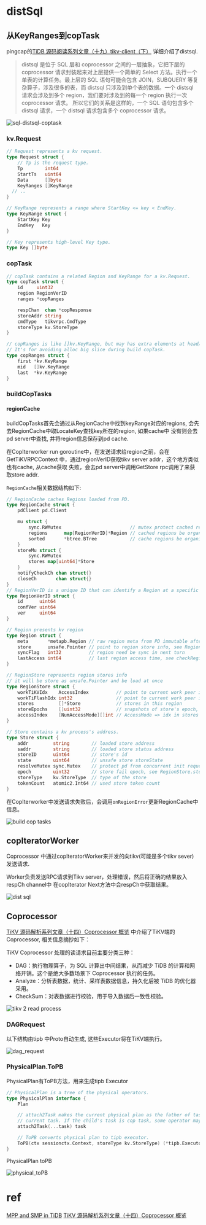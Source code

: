 # distSql

<!-- toc -->

## 从KeyRanges到copTask

pingcap的[TiDB 源码阅读系列文章（十九）tikv-client（下）](https://pingcap.com/blog-cn/tidb-source-code-reading-19/#tidb-%E6%BA%90%E7%A0%81%E9%98%85%E8%AF%BB%E7%B3%BB%E5%88%97%E6%96%87%E7%AB%A0%E5%8D%81%E4%B9%9Dtikv-client%E4%B8%8B) 
详细介绍了distsql.

> distsql 是位于 SQL 层和 coprocessor 之间的一层抽象，它把下层的 coprocessor 请求封装起来对上层提供一个简单的 Select 方法。执行一个单表的计算任务。最上层的 SQL 语句可能会包含 JOIN，SUBQUERY 等复杂算子，涉及很多的表，而 distsql 只涉及到单个表的数据。一个 distsql 请求会涉及到多个 region，我们要对涉及到的每一个 region 执行一次 coprocessor 请求。
> 所以它们的关系是这样的，一个 SQL 语句包含多个 distsql 请求，一个 distsql 请求包含多个 coprocessor 请求。

![sql-distsql-coptask](./dot/sql-distsql-coptask.svg)


### kv.Request

```go
// Request represents a kv request.
type Request struct {
	// Tp is the request type.
	Tp        int64
	StartTs   uint64
	Data      []byte
	KeyRanges []KeyRange
  // ..
}

// KeyRange represents a range where StartKey <= key < EndKey.
type KeyRange struct {
	StartKey Key
	EndKey   Key
}

// Key represents high-level Key type.
type Key []byte
```

### copTask
```go
// copTask contains a related Region and KeyRange for a kv.Request.
type copTask struct {
	id     uint32
	region RegionVerID
	ranges *copRanges

	respChan  chan *copResponse
	storeAddr string
	cmdType   tikvrpc.CmdType
	storeType kv.StoreType
}

// copRanges is like []kv.KeyRange, but may has extra elements at head/tail.
// It's for avoiding alloc big slice during build copTask.
type copRanges struct {
	first *kv.KeyRange
	mid   []kv.KeyRange
	last  *kv.KeyRange
}
```


### buildCopTasks


#### regionCache

buildCopTasks首先会通过从RegionCache中找到keyRange对应的regions, 
会先去RegionCache中取LocateKey查找key所在的region, 如果cache中
没有则会去pd server中查找, 并将region信息保存到pd cache.


在CopIterworker run goroutine中，在发送请求给region之前，会在GetTiKVRPCContext
中，通过regionVerID获取tikv server addr，这个地方类似也有cache, 从cache获取
失败，会去pd server中调用GetStore rpc调用了来获取store addr.

`RegionCache`相关数据结构如下:

```go
// RegionCache caches Regions loaded from PD.
type RegionCache struct {
	pdClient pd.Client

	mu struct {
		sync.RWMutex                         // mutex protect cached region
		regions      map[RegionVerID]*Region // cached regions be organized as regionVerID to region ref mapping
		sorted       *btree.BTree            // cache regions be organized as sorted key to region ref mapping
	}
	storeMu struct {
		sync.RWMutex
		stores map[uint64]*Store
	}
	notifyCheckCh chan struct{}
	closeCh       chan struct{}
}
// RegionVerID is a unique ID that can identify a Region at a specific version.
type RegionVerID struct {
	id      uint64
	confVer uint64
	ver     uint64
}

// Region presents kv region
type Region struct {
	meta       *metapb.Region // raw region meta from PD immutable after init
	store      unsafe.Pointer // point to region store info, see RegionStore
	syncFlag   int32          // region need be sync in next turn
	lastAccess int64          // last region access time, see checkRegionCacheTTL
}

// RegionStore represents region stores info
// it will be store as unsafe.Pointer and be load at once
type RegionStore struct {
	workTiKVIdx    AccessIndex          // point to current work peer in meta.Peers and work store in stores(same idx) for tikv peer
	workTiFlashIdx int32                // point to current work peer in meta.Peers and work store in stores(same idx) for tiflash peer
	stores         []*Store             // stores in this region
	storeEpochs    []uint32             // snapshots of store's epoch, need reload when `storeEpochs[curr] != stores[cur].fail`
	accessIndex    [NumAccessMode][]int // AccessMode => idx in stores
}

// Store contains a kv process's address.
type Store struct {
	addr         string        // loaded store address
	saddr        string        // loaded store status address
	storeID      uint64        // store's id
	state        uint64        // unsafe store storeState
	resolveMutex sync.Mutex    // protect pd from concurrent init requests
	epoch        uint32        // store fail epoch, see RegionStore.storeEpochs
	storeType    kv.StoreType  // type of the store
	tokenCount   atomic2.Int64 // used store token count
}
```

在CopIterworker中发送请求失败后，会调用`onRegionError`更新RegionCache中信息。

![build cop tasks](./dot/build-cop-tasks.svg)



## copIteratorWorker

Coprocessor 中通过copIteratorWorker来并发的向tikv(可能是多个tikv sever) 发送请求.

Worker负责发送RPC请求到Tikv server，处理错误，然后将正确的结果放入respCh channel中
在copIterator Next方法中会respCh中获取结果。

![dist sql](./dot/dist_sql.svg)


## Coprocessor

[TiKV 源码解析系列文章（十四）Coprocessor 概览](https://pingcap.com/blog-cn/tikv-source-code-reading-14/)
中介绍了TiKV端的Coprocessor, 相关信息摘抄如下：


TiKV Coprocessor 处理的读请求目前主要分类三种：

* DAG：执行物理算子，为 SQL 计算出中间结果，从而减少 TiDB 的计算和网络开销。这个是绝大多数场景下 Coprocessor 执行的任务。
* Analyze：分析表数据，统计、采样表数据信息，持久化后被 TiDB 的优化器采用。
* CheckSum：对表数据进行校验，用于导入数据后一致性校验。

![tikv 2 read process](./dot/2-read-process.png)


### DAGRequest

以下结构由tipb 中Proto自动生成, 这些Executor将在TiKV端执行。

![dag_request](./dot/dag_request.svg)

### PhysicalPlan.ToPB
PhysicalPlan有ToPB方法，用来生成tipb Executor
```go
// PhysicalPlan is a tree of the physical operators.
type PhysicalPlan interface {
	Plan

	// attach2Task makes the current physical plan as the father of task's physicalPlan and updates the cost of
	// current task. If the child's task is cop task, some operator may close this task and return a new rootTask.
	attach2Task(...task) task

	// ToPB converts physical plan to tipb executor.
	ToPB(ctx sessionctx.Context, storeType kv.StoreType) (*tipb.Executor, error)
}
```


PhysicalPlan toPB

![physical_toPB](./physical_toPB.svg)

# ref
[MPP and SMP in TiDB](https://github.com/pingcap/blog-cn/blob/master/mpp-smp-tidb.md)
[TiKV 源码解析系列文章（十四）Coprocessor 概览](https://pingcap.com/blog-cn/tikv-source-code-reading-14/)
